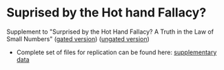 # Suprised by the Hot hand Fallacy?

Supplement to "Surprised by the Hot Hand Fallacy? A Truth in the Law of Small Numbers"  ([gated version](https://onlinelibrary.wiley.com/doi/abs/10.3982/ECTA14943))   ([ungated version](https://osf.io/sv9x2/))

- Complete set of files for replication can be found here: [supplementary data](https://www.econometricsociety.org/content/supplement-surprised-hot-hand-fallacy-truth-law-small-numbers-0)
